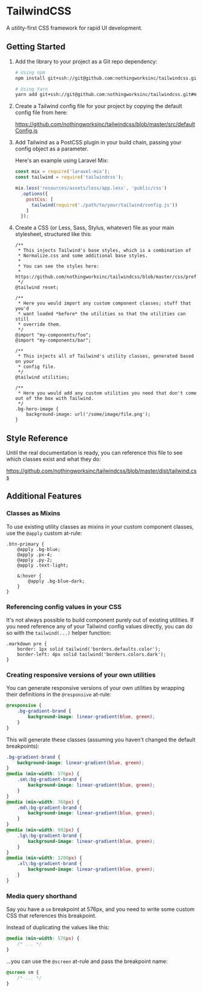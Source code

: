 # TailwindCSS

A utility-first CSS framework for rapid UI development.

## Getting Started

1. Add the library to your project as a Git repo dependency:

    ```sh
    # Using npm
    npm install git+ssh://git@github.com:nothingworksinc/tailwindcss.git#master

    # Using Yarn
    yarn add git+ssh://git@github.com:nothingworksinc/tailwindcss.git#master
    ```

2. Create a Tailwind config file for your project by copying the default config file from here:

    https://github.com/nothingworksinc/tailwindcss/blob/master/src/defaultConfig.js

3. Add Tailwind as a PostCSS plugin in your build chain, passing your config object as a parameter.

    Here's an example using Laravel Mix:

    ```js
    const mix = require('laravel-mix');
    const tailwind = require('tailwindcss');

    mix.less('resources/assets/less/app.less', 'public/css')
      .options({
        postCss: [
          tailwind(require('./path/to/your/tailwind/config.js'))
        ]
      });
    ```

4. Create a CSS (or Less, Sass, Stylus, whatever) file as your main stylesheet, structured like this:

    ```less
    /**
     * This injects Tailwind's base styles, which is a combination of
     * Normalize.css and some additional base styles.
     *
     * You can see the styles here:
     * https://github.com/nothingworksinc/tailwindcss/blob/master/css/preflight.css
     */
    @tailwind reset;

    /**
     * Here you would import any custom component classes; stuff that you'd
     * want loaded *before* the utilities so that the utilities can still
     * override them.
     */
    @import "my-components/foo";
    @import "my-components/bar";

    /**
     * This injects all of Tailwind's utility classes, generated based on your
     * config file.
     */
    @tailwind utilities;

    /**
     * Here you would add any custom utilities you need that don't come out of the box with Tailwind.
     */
    .bg-hero-image {
        background-image: url('/some/image/file.png');
    }
    ```

## Style Reference

Until the real documentation is ready, you can reference this file to see which classes exist and what they do:

https://github.com/nothingworksinc/tailwindcss/blob/master/dist/tailwind.css

## Additional Features

### Classes as Mixins

To use existing utility classes as mixins in your custom component classes, use the `@apply` custom at-rule:

```less
.btn-primary {
    @apply .bg-blue;
    @apply .px-4;
    @apply .py-2;
    @apply .text-light;

    &:hover {
        @apply .bg-blue-dark;
    }
}
```

### Referencing config values in your CSS

It's not always possible to build component purely out of existing utilities. If you need reference any of your Tailwind config values directly, you can do so with the `tailwind(...)` helper function:

```less
.markdown pre {
    border: 1px solid tailwind('borders.defaults.color');
    border-left: 4px solid tailwind('borders.colors.dark');
}
```

### Creating responsive versions of your own utilities

You can generate responsive versions of your own utilities by wrapping their definitions in the `@responsive` at-rule:

```css
@responsive {
    .bg-gradient-brand {
        background-image: linear-gradient(blue, green);
    }
}
```

This will generate these classes (assuming you haven't changed the default breakpoints):

```css
.bg-gradient-brand {
    background-image: linear-gradient(blue, green);
}
@media (min-width: 576px) {
    .sm\:bg-gradient-brand {
        background-image: linear-gradient(blue, green);
    }
}
@media (min-width: 768px) {
    .md\:bg-gradient-brand {
        background-image: linear-gradient(blue, green);
    }
}
@media (min-width: 992px) {
    .lg\:bg-gradient-brand {
        background-image: linear-gradient(blue, green);
    }
}
@media (min-width: 1200px) {
    .xl\:bg-gradient-brand {
        background-image: linear-gradient(blue, green);
    }
}
```

### Media query shorthand

Say you have a `sm` breakpoint at 576px, and you need to write some custom CSS that references this breakpoint.

Instead of duplicating the values like this:

```css
@media (min-width: 576px) {
    /* ... */
}
```

...you can use the `@screen` at-rule and pass the breakpoint name:

```css
@screen sm {
    /* ... */
}
```
